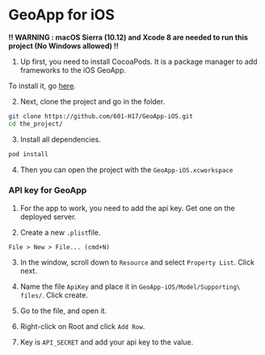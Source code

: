 # GeoApp for iOS

**!! WARNING : macOS Sierra (10.12) and Xcode 8 are needed to run this project (No Windows allowed) !!**

1. Up first, you need to install CocoaPods. It is a package manager to add frameworks to the iOS GeoApp.

To install it, go [here](https://cocoapods.org).

2. Next, clone the project and go in the folder.

```bash
git clone https://github.com/601-H17/GeoApp-iOS.git
cd the_project/
```

3. Install all dependencies.

```bash
pod install
```

4. Then you can open the project with the `GeoApp-iOS.xcworkspace`

### API key for GeoApp

1. For the app to work, you need to add the api key. Get one on the deployed server.

2. Create a new `.plist`file.
```
File > New > File... (cmd+N)
```

3. In the window, scroll down to `Resource` and select `Property List`. Click next.

4. Name the file `ApiKey` and place it in `GeoApp-iOS/Model/Supporting\ files/`. Click create.

5. Go to the file, and open it.

6. Right-click on Root and click `Add Row`.

7. Key is `API_SECRET` and add your api key to the value.